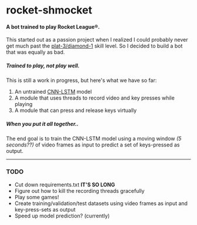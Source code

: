 # rocket-shmocket

#### A bot trained to play Rocket League®.

This started out as a passion project when I realized I could probably never get much past the [plat-3/diamond-1](https://rocketleague.fandom.com/wiki/Competitive) skill level. So I decided to build a bot that was equally as bad.

##### Trained to play, not play well.

This is still a work in progress, but here's what we have so far:

1. An untrained [CNN-LSTM](https://machinelearningmastery.com/cnn-long-short-term-memory-networks/) model
2. A module that uses threads to record video and key presses while playing
3. A module that can press and release keys virtually

##### When you put it all together..

The end goal is to train the CNN-LSTM model using a moving window _(5 seconds??)_ of video frames as input to predict a set of keys-pressed as output.

---

### TODO

- Cut down requirements.txt **IT'S SO LONG**
- Figure out how to kill the recording threads gracefully
- Play some games!
- Create training/validation/test datasets using video frames as input and key-press-sets as output
- Speed up model prediction? (currently)
